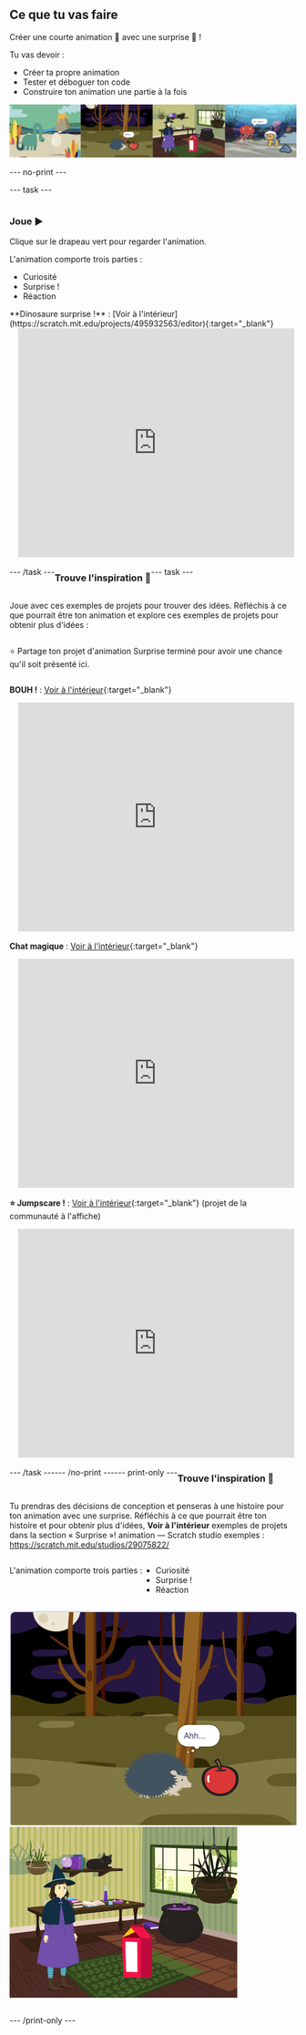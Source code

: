 ## Ce que tu vas faire

Créer une courte animation 🎥 avec une surprise 🎉 !

Tu vas devoir :

+ Créer ta propre animation
+ Tester et déboguer ton code
+ Construire ton animation une partie à la fois

![Exemples de projets.](images/surprise-example.png)

--- no-print ---

--- task ---

<div style="display: flex; flex-wrap: wrap">
<div style="flex-basis: 200px; flex-grow: 1">  

### Joue ▶️ 

Clique sur le drapeau vert pour regarder l'animation.

L'animation comporte trois parties :
+ Curiosité
+ Surprise !
+ Réaction

</div>
<div>
**Dinosaure surprise !** : [Voir à l'intérieur](https://scratch.mit.edu/projects/495932563/editor){:target="_blank"}
<div class="scratch-preview" style="margin-left: 15px;">
  <iframe allowtransparency="true" width="485" height="402" src="https://scratch.mit.edu/projects/embed/495932563/?autostart=false" frameborder="0"></iframe>
</div>

</div>

--- /task ---

### Trouve l'inspiration 💭

--- task ---

Joue avec ces exemples de projets pour trouver des idées. Réfléchis à ce que pourrait être ton animation et explore ces exemples de projets pour obtenir plus d'idées :

⭐ Partage ton projet d'animation Surprise terminé pour avoir une chance qu'il soit présenté ici.

**BOUH !** : [Voir à l'intérieur](https://scratch.mit.edu/projects/498655116/editor){:target="_blank"}
<div class="scratch-preview" style="margin-left: 15px;">
  <iframe allowtransparency="true" width="485" height="402" src="https://scratch.mit.edu/projects/embed/498655116/?autostart=false" frameborder="0"></iframe>
</div>

**Chat magique** : [Voir à l'intérieur](https://scratch.mit.edu/projects/498615133/editor){:target="_blank"}
<div class="scratch-preview" style="margin-left: 15px;">
  <iframe allowtransparency="true" width="485" height="402" src="https://scratch.mit.edu/projects/embed/498615133/?autostart=false" frameborder="0"></iframe>
</div>

**⭐ Jumpscare !** : [Voir à l'intérieur](https://scratch.mit.edu/projects/720220722/editor){:target="_blank"} (projet de la communauté à l'affiche)
<div class="scratch-preview" style="margin-left: 15px;">
  <iframe allowtransparency="true" width="485" height="402" src="https://scratch.mit.edu/projects/embed/720220722/?autostart=false" frameborder="0"></iframe>
</div>

--- /task ---

--- /no-print ---

--- print-only ---

### Trouve l'inspiration 💭

Tu prendras des décisions de conception et penseras à une histoire pour ton animation avec une surprise. Réfléchis à ce que pourrait être ton histoire et pour obtenir plus d'idées, **Voir à l'intérieur** exemples de projets dans la section « Surprise »! animation — Scratch studio exemples : https://scratch.mit.edu/studios/29075822/

L'animation comporte trois parties :
+ Curiosité
+ Surprise !
+ Réaction

![Le projet "BOUH !".](images/boo.png) ![Le projet "Chat magique".](images/cat-magic.png)

--- /print-only ---

 
